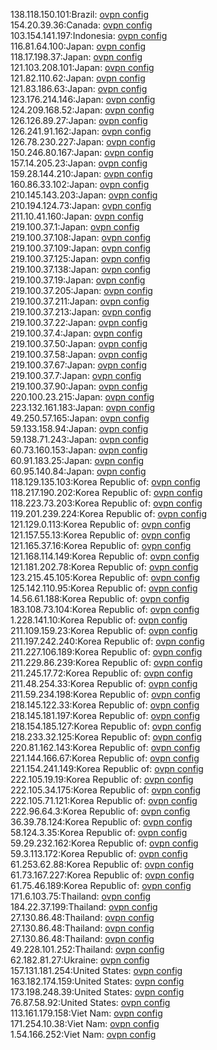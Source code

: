 138.118.150.101:Brazil: [ovpn config](vpn/138_118_150_101.ovpn)  
154.20.39.36:Canada: [ovpn config](vpn/154_20_39_36.ovpn)  
103.154.141.197:Indonesia: [ovpn config](vpn/103_154_141_197.ovpn)  
116.81.64.100:Japan: [ovpn config](vpn/116_81_64_100.ovpn)  
118.17.198.37:Japan: [ovpn config](vpn/118_17_198_37.ovpn)  
121.103.208.101:Japan: [ovpn config](vpn/121_103_208_101.ovpn)  
121.82.110.62:Japan: [ovpn config](vpn/121_82_110_62.ovpn)  
121.83.186.63:Japan: [ovpn config](vpn/121_83_186_63.ovpn)  
123.176.214.146:Japan: [ovpn config](vpn/123_176_214_146.ovpn)  
124.209.168.52:Japan: [ovpn config](vpn/124_209_168_52.ovpn)  
126.126.89.27:Japan: [ovpn config](vpn/126_126_89_27.ovpn)  
126.241.91.162:Japan: [ovpn config](vpn/126_241_91_162.ovpn)  
126.78.230.227:Japan: [ovpn config](vpn/126_78_230_227.ovpn)  
150.246.80.167:Japan: [ovpn config](vpn/150_246_80_167.ovpn)  
157.14.205.23:Japan: [ovpn config](vpn/157_14_205_23.ovpn)  
159.28.144.210:Japan: [ovpn config](vpn/159_28_144_210.ovpn)  
160.86.33.102:Japan: [ovpn config](vpn/160_86_33_102.ovpn)  
210.145.143.203:Japan: [ovpn config](vpn/210_145_143_203.ovpn)  
210.194.124.73:Japan: [ovpn config](vpn/210_194_124_73.ovpn)  
211.10.41.160:Japan: [ovpn config](vpn/211_10_41_160.ovpn)  
219.100.37.1:Japan: [ovpn config](vpn/219_100_37_1.ovpn)  
219.100.37.108:Japan: [ovpn config](vpn/219_100_37_108.ovpn)  
219.100.37.109:Japan: [ovpn config](vpn/219_100_37_109.ovpn)  
219.100.37.125:Japan: [ovpn config](vpn/219_100_37_125.ovpn)  
219.100.37.138:Japan: [ovpn config](vpn/219_100_37_138.ovpn)  
219.100.37.19:Japan: [ovpn config](vpn/219_100_37_19.ovpn)  
219.100.37.205:Japan: [ovpn config](vpn/219_100_37_205.ovpn)  
219.100.37.211:Japan: [ovpn config](vpn/219_100_37_211.ovpn)  
219.100.37.213:Japan: [ovpn config](vpn/219_100_37_213.ovpn)  
219.100.37.22:Japan: [ovpn config](vpn/219_100_37_22.ovpn)  
219.100.37.4:Japan: [ovpn config](vpn/219_100_37_4.ovpn)  
219.100.37.50:Japan: [ovpn config](vpn/219_100_37_50.ovpn)  
219.100.37.58:Japan: [ovpn config](vpn/219_100_37_58.ovpn)  
219.100.37.67:Japan: [ovpn config](vpn/219_100_37_67.ovpn)  
219.100.37.7:Japan: [ovpn config](vpn/219_100_37_7.ovpn)  
219.100.37.90:Japan: [ovpn config](vpn/219_100_37_90.ovpn)  
220.100.23.215:Japan: [ovpn config](vpn/220_100_23_215.ovpn)  
223.132.161.183:Japan: [ovpn config](vpn/223_132_161_183.ovpn)  
49.250.57.165:Japan: [ovpn config](vpn/49_250_57_165.ovpn)  
59.133.158.94:Japan: [ovpn config](vpn/59_133_158_94.ovpn)  
59.138.71.243:Japan: [ovpn config](vpn/59_138_71_243.ovpn)  
60.73.160.153:Japan: [ovpn config](vpn/60_73_160_153.ovpn)  
60.91.183.25:Japan: [ovpn config](vpn/60_91_183_25.ovpn)  
60.95.140.84:Japan: [ovpn config](vpn/60_95_140_84.ovpn)  
118.129.135.103:Korea Republic of: [ovpn config](vpn/118_129_135_103.ovpn)  
118.217.190.202:Korea Republic of: [ovpn config](vpn/118_217_190_202.ovpn)  
118.223.73.203:Korea Republic of: [ovpn config](vpn/118_223_73_203.ovpn)  
119.201.239.224:Korea Republic of: [ovpn config](vpn/119_201_239_224.ovpn)  
121.129.0.113:Korea Republic of: [ovpn config](vpn/121_129_0_113.ovpn)  
121.157.55.13:Korea Republic of: [ovpn config](vpn/121_157_55_13.ovpn)  
121.165.37.16:Korea Republic of: [ovpn config](vpn/121_165_37_16.ovpn)  
121.168.114.149:Korea Republic of: [ovpn config](vpn/121_168_114_149.ovpn)  
121.181.202.78:Korea Republic of: [ovpn config](vpn/121_181_202_78.ovpn)  
123.215.45.105:Korea Republic of: [ovpn config](vpn/123_215_45_105.ovpn)  
125.142.110.95:Korea Republic of: [ovpn config](vpn/125_142_110_95.ovpn)  
14.56.61.188:Korea Republic of: [ovpn config](vpn/14_56_61_188.ovpn)  
183.108.73.104:Korea Republic of: [ovpn config](vpn/183_108_73_104.ovpn)  
1.228.141.10:Korea Republic of: [ovpn config](vpn/1_228_141_10.ovpn)  
211.109.159.23:Korea Republic of: [ovpn config](vpn/211_109_159_23.ovpn)  
211.197.242.240:Korea Republic of: [ovpn config](vpn/211_197_242_240.ovpn)  
211.227.106.189:Korea Republic of: [ovpn config](vpn/211_227_106_189.ovpn)  
211.229.86.239:Korea Republic of: [ovpn config](vpn/211_229_86_239.ovpn)  
211.245.17.72:Korea Republic of: [ovpn config](vpn/211_245_17_72.ovpn)  
211.48.254.33:Korea Republic of: [ovpn config](vpn/211_48_254_33.ovpn)  
211.59.234.198:Korea Republic of: [ovpn config](vpn/211_59_234_198.ovpn)  
218.145.122.33:Korea Republic of: [ovpn config](vpn/218_145_122_33.ovpn)  
218.145.181.197:Korea Republic of: [ovpn config](vpn/218_145_181_197.ovpn)  
218.154.185.127:Korea Republic of: [ovpn config](vpn/218_154_185_127.ovpn)  
218.233.32.125:Korea Republic of: [ovpn config](vpn/218_233_32_125.ovpn)  
220.81.162.143:Korea Republic of: [ovpn config](vpn/220_81_162_143.ovpn)  
221.144.166.67:Korea Republic of: [ovpn config](vpn/221_144_166_67.ovpn)  
221.154.241.149:Korea Republic of: [ovpn config](vpn/221_154_241_149.ovpn)  
222.105.19.19:Korea Republic of: [ovpn config](vpn/222_105_19_19.ovpn)  
222.105.34.175:Korea Republic of: [ovpn config](vpn/222_105_34_175.ovpn)  
222.105.71.121:Korea Republic of: [ovpn config](vpn/222_105_71_121.ovpn)  
222.96.64.3:Korea Republic of: [ovpn config](vpn/222_96_64_3.ovpn)  
36.39.78.124:Korea Republic of: [ovpn config](vpn/36_39_78_124.ovpn)  
58.124.3.35:Korea Republic of: [ovpn config](vpn/58_124_3_35.ovpn)  
59.29.232.162:Korea Republic of: [ovpn config](vpn/59_29_232_162.ovpn)  
59.3.113.172:Korea Republic of: [ovpn config](vpn/59_3_113_172.ovpn)  
61.253.62.88:Korea Republic of: [ovpn config](vpn/61_253_62_88.ovpn)  
61.73.167.227:Korea Republic of: [ovpn config](vpn/61_73_167_227.ovpn)  
61.75.46.189:Korea Republic of: [ovpn config](vpn/61_75_46_189.ovpn)  
171.6.103.75:Thailand: [ovpn config](vpn/171_6_103_75.ovpn)  
184.22.37.199:Thailand: [ovpn config](vpn/184_22_37_199.ovpn)  
27.130.86.48:Thailand: [ovpn config](vpn/27_130_86_48.ovpn)  
27.130.86.48:Thailand: [ovpn config](vpn/27_130_86_48.ovpn)  
27.130.86.48:Thailand: [ovpn config](vpn/27_130_86_48.ovpn)  
49.228.101.252:Thailand: [ovpn config](vpn/49_228_101_252.ovpn)  
62.182.81.27:Ukraine: [ovpn config](vpn/62_182_81_27.ovpn)  
157.131.181.254:United States: [ovpn config](vpn/157_131_181_254.ovpn)  
163.182.174.159:United States: [ovpn config](vpn/163_182_174_159.ovpn)  
173.198.248.39:United States: [ovpn config](vpn/173_198_248_39.ovpn)  
76.87.58.92:United States: [ovpn config](vpn/76_87_58_92.ovpn)  
113.161.179.158:Viet Nam: [ovpn config](vpn/113_161_179_158.ovpn)  
171.254.10.38:Viet Nam: [ovpn config](vpn/171_254_10_38.ovpn)  
1.54.166.252:Viet Nam: [ovpn config](vpn/1_54_166_252.ovpn)  

